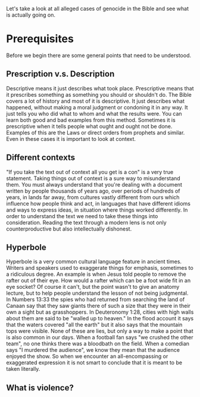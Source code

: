 Let's take a look at all alleged cases of genocide in the Bible and see what is actually going on.

# **Prerequisites**

Before we begin there are some general points that need to be understood.

## **Prescription** v.s. Description

Descriptive means it just describes what took place. Prescriptive means that it prescribes something as something you should or shouldn't do. The Bible covers a lot of history and most of it is descriptive. It just describes what happened, without making a moral judgment or condoning it in any way. It just tells you who did what to whom and what the results were. You can learn both good and bad examples from this method. Sometimes it is prescriptive when it tells people what ought and ought not be done. Examples of this are the Laws or direct orders from prophets and similar. Even in these cases it is important to look at context.

## Different contexts

"If you take the text out of context all you get is a con" is a very true statement. Taking things out of context is a sure way to misunderstand them. You must always understand that you're dealing with a document written by people thousands of years ago, over periods of hundreds of years, in lands far away, from cultures vastly different from ours which influence how people think and act, in languages that have different idioms and ways to express ideas, in situation where things worked differently. In order to understand the text we need to take these things into consideration. Reading the text through a modern lens is not only counterproductive but also intellectually dishonest.

## Hyperbole

Hyperbole is a very common cultural language feature in ancient times. Writers and speakers used to exaggerate things for emphasis, sometimes to a ridiculous degree. An example is when Jesus told people to remove the rafter out of their eye. How would a rafter which can be a foot wide fit in an eye socket? Of course it can't, but the point wasn't to give an anatomy lecture, but to help people understand the lesson of not being judgmental. In Numbers 13:33 the spies who had returned from searching the land of Canaan say that they saw giants there of such a size that they were in their own a sight but as grasshoppers. In Deuteronomy 1:28, cities with high walls about them are said to be "walled up to heaven." In the flood account it says that the waters covered "all the earth" but it also says that the mountain tops were visible. None of these are lies, but only a way to make a point that is also common in our days. When a football fan says "we crushed the other team", no one thinks there was a bloodbath on the field. When a comedian says "I murdered the audience", we know they mean that the audience enjoyed the show. So when we encounter an all-encompassing or exaggerated expression it is not smart to conclude that it is meant to be taken literally.

## What is **violence**?
